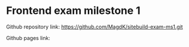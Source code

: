 # Frontend exam milestone 1

Github repository link:
https://github.com/MagdK/sitebuild-exam-ms1.git

Github pages link:

